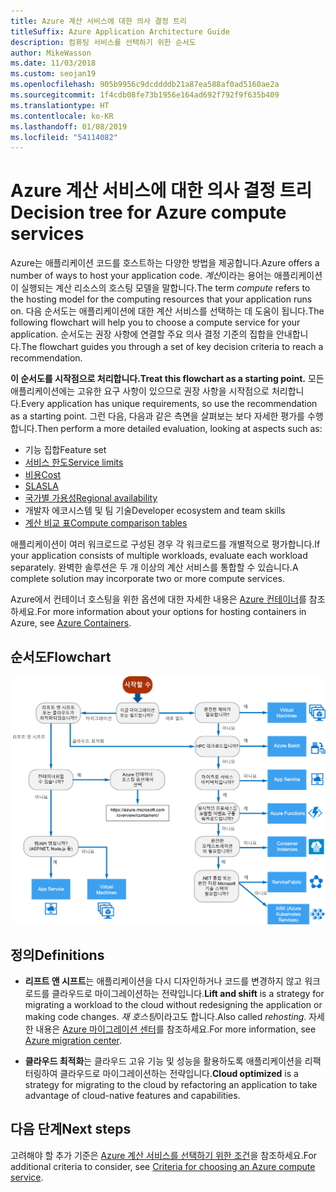 ```yaml
---
title: Azure 계산 서비스에 대한 의사 결정 트리
titleSuffix: Azure Application Architecture Guide
description: 컴퓨팅 서비스를 선택하기 위한 순서도
author: MikeWasson
ms.date: 11/03/2018
ms.custom: seojan19
ms.openlocfilehash: 905b9956c9dcddddb21a87ea588af0ad5160ae2a
ms.sourcegitcommit: 1f4cdb08fe73b1956e164ad692f792f9f635b409
ms.translationtype: HT
ms.contentlocale: ko-KR
ms.lasthandoff: 01/08/2019
ms.locfileid: "54114082"
---
```

# <a name="decision-tree-for-azure-compute-services"></a><span data-ttu-id="a4b5c-103">Azure 계산 서비스에 대한 의사 결정 트리</span><span class="sxs-lookup"><span data-stu-id="a4b5c-103">Decision tree for Azure compute services</span></span>

<span data-ttu-id="a4b5c-104">Azure는 애플리케이션 코드를 호스트하는 다양한 방법을 제공합니다.</span><span class="sxs-lookup"><span data-stu-id="a4b5c-104">Azure offers a number of ways to host your application code.</span></span> <span data-ttu-id="a4b5c-105">*계산*이라는 용어는 애플리케이션이 실행되는 계산 리소스의 호스팅 모델을 말합니다.</span><span class="sxs-lookup"><span data-stu-id="a4b5c-105">The term *compute* refers to the hosting model for the computing resources that your application runs on.</span></span> <span data-ttu-id="a4b5c-106">다음 순서도는 애플리케이션에 대한 계산 서비스를 선택하는 데 도움이 됩니다.</span><span class="sxs-lookup"><span data-stu-id="a4b5c-106">The following flowchart will help you to choose a compute service for your application.</span></span> <span data-ttu-id="a4b5c-107">순서도는 권장 사항에 연결할 주요 의사 결정 기준의 집합을 안내합니다.</span><span class="sxs-lookup"><span data-stu-id="a4b5c-107">The flowchart guides you through a set of key decision criteria to reach a recommendation.</span></span>

<span data-ttu-id="a4b5c-108">**이 순서도를 시작점으로 처리합니다.**</span><span class="sxs-lookup"><span data-stu-id="a4b5c-108">**Treat this flowchart as a starting point.**</span></span> <span data-ttu-id="a4b5c-109">모든 애플리케이션에는 고유한 요구 사항이 있으므로 권장 사항을 시작점으로 처리합니다.</span><span class="sxs-lookup"><span data-stu-id="a4b5c-109">Every application has unique requirements, so use the recommendation as a starting point.</span></span> <span data-ttu-id="a4b5c-110">그런 다음, 다음과 같은 측면을 살펴보는 보다 자세한 평가를 수행합니다.</span><span class="sxs-lookup"><span data-stu-id="a4b5c-110">Then perform a more detailed evaluation, looking at aspects such as:</span></span>

- <span data-ttu-id="a4b5c-111">기능 집합</span><span class="sxs-lookup"><span data-stu-id="a4b5c-111">Feature set</span></span>
- [<span data-ttu-id="a4b5c-112">서비스 한도</span><span class="sxs-lookup"><span data-stu-id="a4b5c-112">Service limits</span></span>](/azure/azure-subscription-service-limits)
- [<span data-ttu-id="a4b5c-113">비용</span><span class="sxs-lookup"><span data-stu-id="a4b5c-113">Cost</span></span>](https://azure.microsoft.com/pricing/)
- [<span data-ttu-id="a4b5c-114">SLA</span><span class="sxs-lookup"><span data-stu-id="a4b5c-114">SLA</span></span>](https://azure.microsoft.com/support/legal/sla/)
- [<span data-ttu-id="a4b5c-115">국가별 가용성</span><span class="sxs-lookup"><span data-stu-id="a4b5c-115">Regional availability</span></span>](https://azure.microsoft.com/global-infrastructure/services/)
- <span data-ttu-id="a4b5c-116">개발자 에코시스템 및 팀 기술</span><span class="sxs-lookup"><span data-stu-id="a4b5c-116">Developer ecosystem and team skills</span></span>
- [<span data-ttu-id="a4b5c-117">계산 비교 표</span><span class="sxs-lookup"><span data-stu-id="a4b5c-117">Compute comparison tables</span></span>](./compute-comparison.md)

<span data-ttu-id="a4b5c-118">애플리케이션이 여러 워크로드로 구성된 경우 각 워크로드를 개별적으로 평가합니다.</span><span class="sxs-lookup"><span data-stu-id="a4b5c-118">If your application consists of multiple workloads, evaluate each workload separately.</span></span> <span data-ttu-id="a4b5c-119">완벽한 솔루션은 두 개 이상의 계산 서비스를 통합할 수 있습니다.</span><span class="sxs-lookup"><span data-stu-id="a4b5c-119">A complete solution may incorporate two or more compute services.</span></span>

<span data-ttu-id="a4b5c-120">Azure에서 컨테이너 호스팅을 위한 옵션에 대한 자세한 내용은 [Azure 컨테이너](https://azure.microsoft.com/overview/containers/)를 참조하세요.</span><span class="sxs-lookup"><span data-stu-id="a4b5c-120">For more information about your options for hosting containers in Azure, see [Azure Containers](https://azure.microsoft.com/overview/containers/).</span></span>

## <a name="flowchart"></a><span data-ttu-id="a4b5c-121">순서도</span><span class="sxs-lookup"><span data-stu-id="a4b5c-121">Flowchart</span></span>

![Azure 계산 서비스에 대한 의사 결정 트리](../images/compute-decision-tree.svg)

## <a name="definitions"></a><span data-ttu-id="a4b5c-123">정의</span><span class="sxs-lookup"><span data-stu-id="a4b5c-123">Definitions</span></span>

- <span data-ttu-id="a4b5c-124">**리프트 앤 시프트**는 애플리케이션을 다시 디자인하거나 코드를 변경하지 않고 워크로드를 클라우드로 마이그레이션하는 전략입니다.</span><span class="sxs-lookup"><span data-stu-id="a4b5c-124">**Lift and shift** is a strategy for migrating a workload to the cloud without redesigning the application or making code changes.</span></span> <span data-ttu-id="a4b5c-125">*재 호스팅*이라고도 합니다.</span><span class="sxs-lookup"><span data-stu-id="a4b5c-125">Also called *rehosting*.</span></span> <span data-ttu-id="a4b5c-126">자세한 내용은 [Azure 마이그레이션 센터](https://azure.microsoft.com/migration/)를 참조하세요.</span><span class="sxs-lookup"><span data-stu-id="a4b5c-126">For more information, see [Azure migration center](https://azure.microsoft.com/migration/).</span></span>

- <span data-ttu-id="a4b5c-127">**클라우드 최적화**는 클라우드 고유 기능 및 성능을 활용하도록 애플리케이션을 리팩터링하여 클라우드로 마이그레이션하는 전략입니다.</span><span class="sxs-lookup"><span data-stu-id="a4b5c-127">**Cloud optimized** is a strategy for migrating to the cloud by refactoring an application to take advantage of cloud-native features and capabilities.</span></span>

## <a name="next-steps"></a><span data-ttu-id="a4b5c-128">다음 단계</span><span class="sxs-lookup"><span data-stu-id="a4b5c-128">Next steps</span></span>

<span data-ttu-id="a4b5c-129">고려해야 할 추가 기준은 [Azure 계산 서비스를 선택하기 위한 조건](./compute-comparison.md)을 참조하세요.</span><span class="sxs-lookup"><span data-stu-id="a4b5c-129">For additional criteria to consider, see [Criteria for choosing an Azure compute service](./compute-comparison.md).</span></span>
